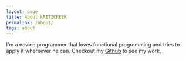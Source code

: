 ```yaml
---
layout: page
title: About kRITZCREEK
permalink: /about/
tags: about
---
```


I'm a novice programmer that loves functional programming and tries to apply it whereever he can.
Checkout my [Github](https://github.com/kRITZCREEK) to see my work.
